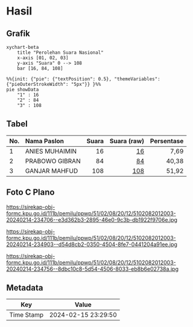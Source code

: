 # Hasil

## Grafik

```mermaid
xychart-beta
    title "Perolehan Suara Nasional"
    x-axis [01, 02, 03]
    y-axis "Suara" 0 --> 108
    bar [16, 84, 108]
```

```mermaid
%%{init: {"pie": {"textPosition": 0.5}, "themeVariables": {"pieOuterStrokeWidth": "5px"}} }%%
pie showData
    "1" : 16
    "2" : 84
    "3" : 108
```

## Tabel

| No. | Nama Paslon    | Suara | Suara (raw) | Persentase |
|:--- |:-------------- | -----:| -----------:| ----------:|
| 1   | ANIES MUHAIMIN | 16    | [16][p-1]   | 7,69       |
| 2   | PRABOWO GIBRAN | 84    | [84][p-2]   | 40,38      |
| 3   | GANJAR MAHFUD  | 108   | [108][p-3]  | 51,92      |


[p-1]: https://github.com/gigit-pemilu/pemilu-2024/blob/main/pilpres/hitung-suara/sub/51-bali/sub/02-tabanan/sub/08-penebel/sub/2012-senganan/sub/003-tps/sub/paslon-1.txt
[p-2]: https://github.com/gigit-pemilu/pemilu-2024/blob/main/pilpres/hitung-suara/sub/51-bali/sub/02-tabanan/sub/08-penebel/sub/2012-senganan/sub/003-tps/sub/paslon-2.txt
[p-3]: https://github.com/gigit-pemilu/pemilu-2024/blob/main/pilpres/hitung-suara/sub/51-bali/sub/02-tabanan/sub/08-penebel/sub/2012-senganan/sub/003-tps/sub/paslon-3.txt

## Foto C Plano

https://sirekap-obj-formc.kpu.go.id/111b/pemilu/ppwp/51/02/08/20/12/5102082012003-20240214-234706--e3d362b3-2895-46e0-9c3b-db1922f9706e.jpg

https://sirekap-obj-formc.kpu.go.id/111b/pemilu/ppwp/51/02/08/20/12/5102082012003-20240214-234903--d54d8cb2-0350-4504-8fe7-0441204a91ee.jpg

https://sirekap-obj-formc.kpu.go.id/111b/pemilu/ppwp/51/02/08/20/12/5102082012003-20240214-234756--8dbc10c8-5d54-4506-8033-eb8b6e02738a.jpg


## Metadata

| Key        | Value               |
| ---------- | ------------------- |
| Time Stamp | 2024-02-15 23:29:50 |



